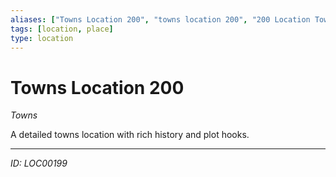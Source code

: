 ```yaml
---
aliases: ["Towns Location 200", "towns location 200", "200 Location Towns"]
tags: [location, place]
type: location
---
```


# Towns Location 200

*Towns*

A detailed towns location with rich history and plot hooks.

---
*ID: LOC00199*